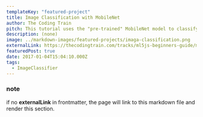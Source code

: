 ```yaml
---
templateKey: "featured-project"
title: Image Classification with MobileNet
author: The Coding Train
pitch: This tutorial uses the "pre-trained" MobileNet model to classify the content of an image.
description: (none)
image: ../markdown-images/featured-projects/imaga-classification.png
externalLink: https://thecodingtrain.com/tracks/ml5js-beginners-guide/ml5/1-classification/image-classification
featuredPost: true
date: 2017-01-04T15:04:10.000Z
tags:
  - ImageClassifier
---
```


### note

if no **externalLink** in frontmatter, the page will link to this markdown file and render this section.
